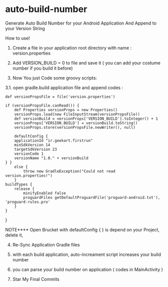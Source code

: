 # auto-build-number
Generate Auto Build Number for your Android Application And Append to your Version String

How to use!
1. Create a file in your application root directory with name : version.properties

2. Add VERSION_BUILD = 0 to file and save it ( you can add your costume number if you build it before)

3. Now You just Code some groovy scripts:


3.1. open gradle.build application file and append codes : 



    def versionPropsFile = file('version.properties')

    if (versionPropsFile.canRead()) {
        def Properties versionProps = new Properties()
        versionProps.load(new FileInputStream(versionPropsFile))
        def versionBuild = versionProps['VERSION_BUILD'].toInteger() + 1
        versionProps['VERSION_BUILD'] = versionBuild.toString()
        versionProps.store(versionPropsFile.newWriter(), null)

        defaultConfig {
        applicationId "ir.geekart.firstrun"
        minSdkVersion 14
        targetSdkVersion 23
        versionCode 1
        versionName "1.0." + versionBuild
    } }
        else {
            throw new GradleException("Could not read version.properties!")
        }
    buildTypes {
        release {
            minifyEnabled false
            proguardFiles getDefaultProguardFile('proguard-android.txt'), 'proguard-rules.pro'
        }
    }
}

NOTE**** Open Brucket with defaultConfig { } is depend on your Project, delete it,


4. Re-Sync Application Gradle files

5. with each build application, auto-increament script increases your build number

6. you can parse your build number on application ( codes in MainActivity )

7. Star My Final Commits
